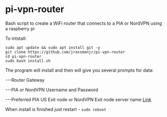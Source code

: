 # pi-vpn-router
Bash script to create a WiFi router that connects to a PIA or NordVPN using a raspberry pi

To intstall:
```
sudo apt update && sudo apt install git -y
git clone https://github.com/jrossmanjr/pi-vpn-router
cd pi-vpn-router
sudo bash install.sh
```
The program will install and then will give you several prompts for data:

---Router Gateway

---PIA or NordVPN Username and Password

---Preferred PIA US Exit node or NordVPN Exit node server name [Link](https://nordvpn.com/servers/)  


When install is finished just restart - `sudo reboot`
